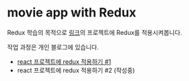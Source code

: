 # movie app with Redux

Redux 학습의 목적으로 [링크](https://github.com/kyr9389/practice_react_movieapp)의 프로젝트에 Redux를 적용시켜봅니다.

작업 과정은 개인 블로그에 있습니다.

- [react 프로젝트에 redux 적용하기 #1](https://usage.tistory.com/56)
- react 프로젝트에 redux 적용하기 #2 (작성중)